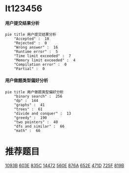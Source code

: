 # lt123456

<!-- tabs:start -->



#### **用户提交结果分析**

```mermaid
pie title 用户提交结果分析
    "Accepted" :  18
    "Rejected" :  0
    "Wrong answer" :  16
    "Runtime error" :  5
    "Time limit exceeded" :  7
    "Memory limit exceeded" :  4
    "Compilation error" :  0
    "Partial" :  0
```

#### **用户做题类型偏好分析**

```mermaid
pie title 用户做题类型偏好分析
    "binary search" :  256
    "dp" :  144
    "graphs" :  41
    "trees" :  61
    "divide and conquer" :  13
    "greedy" :  190
    "two pointers" :  40
    "dfs and similar" :  66
    "math" :  66
```



<!-- tabs:end -->
# 推荐题目
[1093B](https://codeforces.com/contest/1093/problem/B)
[603E](https://codeforces.com/contest/603/problem/E)
[835C](https://codeforces.com/contest/835/problem/C)
[14472](https://codeforces.com/contest/1447/problem/2)
[560E](https://codeforces.com/contest/560/problem/E)
[876A](https://codeforces.com/contest/876/problem/A)
[652E](https://codeforces.com/contest/652/problem/E)
[471D](https://codeforces.com/contest/471/problem/D)
[725F](https://codeforces.com/contest/725/problem/F)
[819B](https://codeforces.com/contest/819/problem/B)
